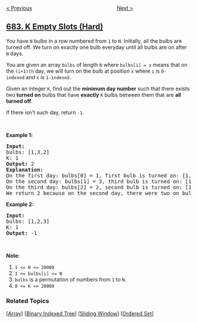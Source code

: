 <!--|This file generated by command(leetcode description); DO NOT EDIT.    |-->
<!--+----------------------------------------------------------------------+-->
<!--|@author    openset <openset.wang@gmail.com>                           |-->
<!--|@link      https://github.com/openset                                 |-->
<!--|@home      https://github.com/openset/leetcode                        |-->
<!--+----------------------------------------------------------------------+-->

[< Previous](../baseball-game "Baseball Game")
　　　　　　　　　　　　　　　　
[Next >](../redundant-connection "Redundant Connection")

## [683. K Empty Slots (Hard)](https://leetcode.com/problems/k-empty-slots "K 个关闭的灯泡")

<p>You have <code>N</code> bulbs in a row numbered from <code>1</code> to <code>N</code>. Initially, all the bulbs are turned off. We turn on exactly one bulb everyday until all bulbs are on after <code>N</code> days.</p>

<p>You are given an array <code>bulbs</code>&nbsp;of length <code>N</code>&nbsp;where <code>bulbs[i] = x</code> means that on the <code>(i+1)th</code> day, we will turn on the bulb at position <code>x</code>&nbsp;where&nbsp;<code>i</code>&nbsp;is&nbsp;<code>0-indexed</code>&nbsp;and&nbsp;<code>x</code>&nbsp;is&nbsp;<code>1-indexed.</code></p>

<p>Given an integer <code>K</code>, find out the <strong>minimum day number</strong> such that there exists two <strong>turned on</strong> bulbs that have <strong>exactly</strong>&nbsp;<code>K</code> bulbs between them that are <strong>all turned off</strong>.</p>

<p>If there isn&#39;t such day, return <code>-1</code>.</p>

<p>&nbsp;</p>

<p><b>Example 1:</b></p>

<pre>
<b>Input:</b> 
bulbs: [1,3,2]
K: 1
<b>Output:</b> 2
<b>Explanation:</b>
On the first day: bulbs[0] = 1, first bulb is turned on: [1,0,0]
On the second day: bulbs[1] = 3, third bulb is turned on: [1,0,1]
On the third day: bulbs[2] = 2, second bulb is turned on: [1,1,1]
We return 2 because on the second day, there were two on bulbs with one off bulb between them.
</pre>

<p><b>Example 2:</b></p>

<pre>
<b>Input:</b> 
bulbs: [1,2,3]
K: 1
<b>Output:</b> -1
</pre>

<p>&nbsp;</p>

<p><b>Note:</b></p>

<ol>
	<li><code>1 &lt;= N &lt;= 20000</code></li>
	<li><code>1 &lt;= bulbs[i] &lt;= N</code></li>
	<li><code>bulbs</code>&nbsp;is a permutation of numbers from&nbsp;<code>1</code>&nbsp;to&nbsp;<code>N</code>.</li>
	<li><code>0 &lt;= K &lt;= 20000</code></li>
</ol>

### Related Topics
  [[Array](../../tag/array/README.md)]
  [[Binary Indexed Tree](../../tag/binary-indexed-tree/README.md)]
  [[Sliding Window](../../tag/sliding-window/README.md)]
  [[Ordered Set](../../tag/ordered-set/README.md)]
